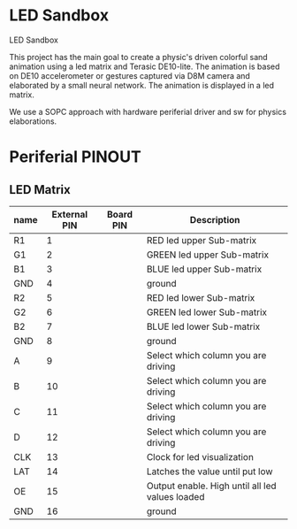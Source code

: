 # LED Sandbox
LED Sandbox

This project has the main goal to create a physic's driven colorful sand animation using a led matrix and Terasic DE10-lite.
The animation is based on DE10 accelerometer or gestures captured via D8M camera and elaborated by a small neural network.
The animation is displayed in a led matrix.

We use a SOPC approach with hardware periferial driver and sw for physics elaborations.


# Periferial PINOUT

## LED Matrix
| name | External PIN | Board PIN |           Description                           |
| ---- | ------------ | --------- |     ------------------------                    |
|  R1  |      1       |           | RED led upper Sub-matrix                        |
|  G1  |      2       |           | GREEN led upper Sub-matrix                      |
|  B1  |      3       |           | BLUE led upper Sub-matrix                       |
|  GND |      4       |           | ground                                          |
|  R2  |      5       |           | RED led lower Sub-matrix                        |
|  G2  |      6       |           | GREEN led lower Sub-matrix                      |
|  B2  |      7       |           | BLUE led lower Sub-matrix                       |
|  GND |      8       |           | ground                                          |
|  A   |      9       |           | Select which column you are driving             |
|  B   |      10      |           | Select which column you are driving             |
|  C   |      11      |           | Select which column you are driving             |
|  D   |      12      |           | Select which column you are driving             |
|  CLK |      13      |           | Clock for led visualization                     |
|  LAT |      14      |           | Latches the value until put low                 |
|  OE  |      15      |           | Output enable. High until all led values loaded |
|  GND |      16      |           | ground                                          |
